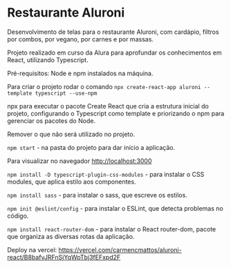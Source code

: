 # Restaurante Aluroni

Desenvolvimento de telas para o restaurante Aluroni, com cardápio, filtros por combos, por vegano, por carnes e por massas.

Projeto realizado em curso da Alura para aprofundar os conhecimentos em React, utilizando Typescript.

Pré-requisitos: Node e npm instalados na máquina.

Para criar o projeto rodar o comando ```npx create-react-app aluroni --template typescript --use-npm```

npx para executar o pacote Create React que cria a estrutura inicial do projeto, configurando o Typescript como template e priorizando o npm para gerenciar os pacotes do Node.

Remover o que não será utilizado no projeto.

```npm start``` - na pasta do projeto para dar início a aplicação.

Para visualizar no navegador [http://localhost:3000](http://localhost:3000)

```npm install -D typescript-plugin-css-modules``` - para instalar o CSS modules, que aplica estilo aos componentes.

```npm install sass``` - para instalar o sass, que escreve os estilos.

```npm init @eslint/config``` - para instalar o ESLint, que detecta problemas no código.

```npm install react-router-dom``` - para instalar o React router-dom, pacote que organiza as diversas rotas da aplicação.

Deploy na vercel: https://vercel.com/carmencmattos/aluroni-react/B8bafvJRFnSjYqWpTbj3fEFxpd2F



